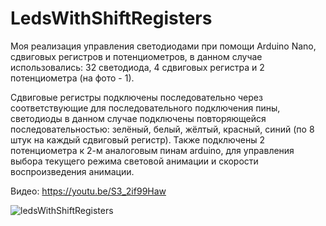 # LedsWithShiftRegisters
Моя реализация управления светодиодами при помощи Arduino Nano, сдвиговых регистров и потенциометров, в данном случае использовались: 32 светодиода, 4 сдвиговых регистра и 2 потенциометра (на фото - 1).

Сдвиговые регистры подключены последовательно через соответствующие для последовательного подключения пины, светодиоды в данном случае подключены повторяющейся последовательностью: зелёный, белый, жёлтый, красный, синий (по 8 штук на каждый сдвиговый регистр). Также подключены 2 потенциометра к 2-м аналоговым пинам arduino, для управления выбора текущего режима световой анимации и скорости воспроизведения анимации.

Видео: https://youtu.be/S3_2if99Haw

![ledsWithShiftRegisters](https://user-images.githubusercontent.com/44582410/236060214-20f89394-3d2d-459d-b16e-a8c4740198fc.jpg)
